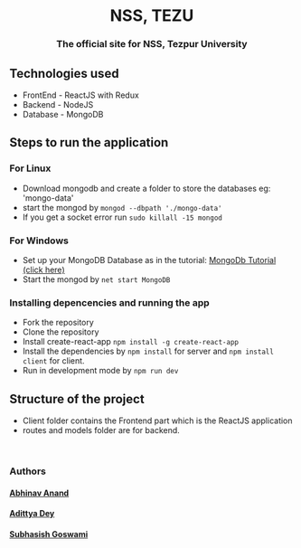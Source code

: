 <h1 align="center" >NSS, TEZU</h1>
<h3 align="center">The official site for NSS, Tezpur University</h3>

## Technologies used
* FrontEnd - ReactJS with Redux
* Backend - NodeJS
* Database - MongoDB


## Steps to run the application
### For Linux
* Download mongodb and create a folder to store the databases eg: 'mongo-data'
* start the mongod by `mongod --dbpath './mongo-data'`
* If you get a socket error run `sudo killall -15 mongod`
### For Windows
* Set up your MongoDB Database as in the tutorial: [MongoDb Tutorial (click here)](https://www.youtube.com/watch?v=FwMwO8pXfq0&t=27s)
* Start the mongod by `net start MongoDB`

### Installing depencencies and running the app
* Fork the repository
* Clone the repository
* Install create-react-app `npm install -g create-react-app`
* Install the dependencies by `npm install` for server and `npm install client` for client.
* Run in development mode by `npm run dev`


## Structure of the project 
* Client folder contains the Frontend part which is the ReactJS application
* routes and models folder are for backend.


<br>

### Authors

#### [Abhinav Anand](https://github.com/abhinavanandthakur)
#### [Adittya Dey](https://github.com/adiXcodr) 
#### [Subhasish Goswami](https://github.com/subhasishgosw5)


<!-- "heroku-postbuild": "NPM_CONFIG_PRODUCTION=false npm install --prefix client && npm run build --prefix client" -->